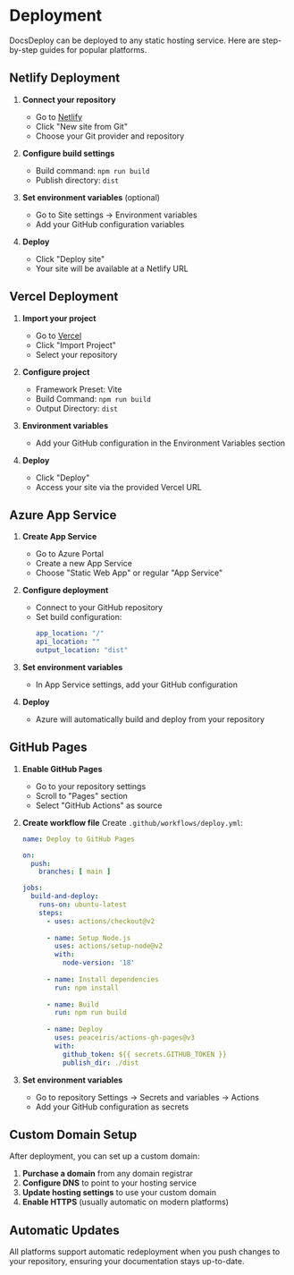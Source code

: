 # Deployment

DocsDeploy can be deployed to any static hosting service. Here are step-by-step guides for popular platforms.

## Netlify Deployment

1. **Connect your repository**
   - Go to [Netlify](https://netlify.com)
   - Click "New site from Git"
   - Choose your Git provider and repository

2. **Configure build settings**
   - Build command: `npm run build`
   - Publish directory: `dist`

3. **Set environment variables** (optional)
   - Go to Site settings → Environment variables
   - Add your GitHub configuration variables

4. **Deploy**
   - Click "Deploy site"
   - Your site will be available at a Netlify URL

## Vercel Deployment

1. **Import your project**
   - Go to [Vercel](https://vercel.com)
   - Click "Import Project"
   - Select your repository

2. **Configure project**
   - Framework Preset: Vite
   - Build Command: `npm run build`
   - Output Directory: `dist`

3. **Environment variables**
   - Add your GitHub configuration in the Environment Variables section

4. **Deploy**
   - Click "Deploy"
   - Access your site via the provided Vercel URL

## Azure App Service

1. **Create App Service**
   - Go to Azure Portal
   - Create a new App Service
   - Choose "Static Web App" or regular "App Service"

2. **Configure deployment**
   - Connect to your GitHub repository
   - Set build configuration:
     ```yaml
     app_location: "/"
     api_location: ""
     output_location: "dist"
     ```

3. **Set environment variables**
   - In App Service settings, add your GitHub configuration

4. **Deploy**
   - Azure will automatically build and deploy from your repository

## GitHub Pages

1. **Enable GitHub Pages**
   - Go to your repository settings
   - Scroll to "Pages" section
   - Select "GitHub Actions" as source

2. **Create workflow file**
   Create `.github/workflows/deploy.yml`:
   ```yaml
   name: Deploy to GitHub Pages
   
   on:
     push:
       branches: [ main ]
   
   jobs:
     build-and-deploy:
       runs-on: ubuntu-latest
       steps:
         - uses: actions/checkout@v2
         
         - name: Setup Node.js
           uses: actions/setup-node@v2
           with:
             node-version: '18'
             
         - name: Install dependencies
           run: npm install
           
         - name: Build
           run: npm run build
           
         - name: Deploy
           uses: peaceiris/actions-gh-pages@v3
           with:
             github_token: ${{ secrets.GITHUB_TOKEN }}
             publish_dir: ./dist
   ```

3. **Set environment variables**
   - Go to repository Settings → Secrets and variables → Actions
   - Add your GitHub configuration as secrets

## Custom Domain Setup

After deployment, you can set up a custom domain:

1. **Purchase a domain** from any domain registrar
2. **Configure DNS** to point to your hosting service
3. **Update hosting settings** to use your custom domain
4. **Enable HTTPS** (usually automatic on modern platforms)

## Automatic Updates

All platforms support automatic redeployment when you push changes to your repository, ensuring your documentation stays up-to-date.